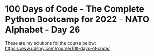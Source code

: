 # 100 Days of Code - The Complete Python Bootcamp for 2022 - NATO Alphabet - Day 26

These are my solutions for the course below:<br>
https://www.udemy.com/course/100-days-of-code/<br>